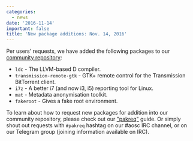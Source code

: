 ```yaml
---
categories:
  - news
date: '2016-11-14'
important: false
title: 'New package additions: Nov. 14, 2016'
---
```



Per users' requests, we have added the following packages to our [community repository](https://repo.aosc.io/):

- `ldc` - The LLVM-based D compiler.
- `transmission-remote-gtk` - GTK+ remote control for the Transmission BitTorrent client.
- `i7z` - A better i7 (and now i3, i5) reporting tool for Linux.
- `mat` - Metadata anonymisation toolkit.
- `fakeroot` - Gives a fake root environment.

To learn about how to request new packages for addition into our community repository, please check out our ["pakreq"](https://github.com/AOSC-Dev/aosc-os-abbs/blob/staging/CONTRIBUTING.md#hey-i-need-a-new-package) guide. Or simply shout out requests with `#pakreq` hashtag on our #aosc IRC channel, or on our Telegram group (joining information available on IRC).